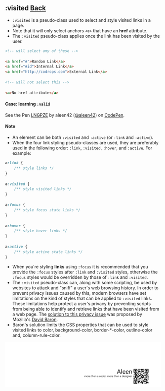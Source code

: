 ## :visited [**Back**](./../pseudoClass.md)

- `:visited` is a pseudo-class used to select and style visited links in a page.
- Note that it will only select anchors `<a>` that have an **href** attribute.
- The `:visited` pseudo-class applies once the link has been visited by the user.

```html
<!-- will select any of these -->

<a href="#">Random Link</a>
<a href="#id">Internal Link</a>
<a href="http://codrops.com">External Link</a>

<!-- will not select this -->

<a>No href attribute</a>
```

#### Case: learning `:valid`

<p data-height="266" data-theme-id="21735" data-slug-hash="LNGPZE" data-default-tab="result" data-user="aleen42" class="codepen">See the Pen <a href="http://codepen.io/aleen42/pen/LNGPZE/">LNGPZE</a> by aleen42 (<a href="http://codepen.io/aleen42">@aleen42</a>) on <a href="http://codepen.io">CodePen</a>.</p>
<script async src="//assets.codepen.io/assets/embed/ei.js"></script>

#### Note

- An element can be both `:visited` and `:active` (or `:link` and `:active`).
- When the four link styling pseudo-classes are used, they are preferably used in the following order: `:link`, `:visited`, `:hover`, and `:active`. For example:

```css
a:link {
    /** style links */
}

a:visited {
    /** style visited links */
}

a:focus {
    /** style focus state links */
}

a:hover {
    /** style hover links */
}

a:active {
    /** style active state links */
}
```

- When you're styling **links** using `:focus` it is recommended that you provide the `:focus` styles after `:link` and `:visited` styles, otherwise the `:focus` styles would be overridden by those of `:link` and `:visited`.
- The `:visited` pseudo-class can, along with some scripting, be used by websites to attack and "sniff" a user's web browsing history. In order to prevent privacy issues caused by this, modern browsers have set limitations on the kind of styles that can be applied to `:visited` links. These limitations help protect a user's privacy by preventing scripts from being able to identify and retrieve links that have been visited from a web page. The [solution to this privacy issue](http://dbaron.org/mozilla/visited-privacy) was proposed by Mozilla's [David Baron](http://dbaron.org/).
- Baron's solution limits the CSS properties that can be used to style visited links to color, background-color, border-*-color, outline-color and, column-rule-color.

<a href="http://aleen42.github.io/" target="_blank" ><img src="./../../../pic/tail.gif"></a>